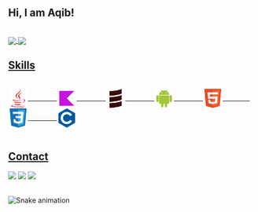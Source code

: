 ## Hi, I am Aqib! 
</br>

 <div>
  <a href="https://github.com/aqib1">
   <img align="center" height="170" src="https://github-readme-stats.vercel.app/api/top-langs/?username=aqib1&layout=compact&langs_count=16&theme=dracula"/>
  <img align="center" src="https://github-readme-stats.vercel.app/api?username=aqib1&show_icons=true&theme=dracula&include_all_commits=true&count_private=true&hide=issues"/>
</div>
 
 ## Skills
<div style="display: inline_block"><br>
  <img height="40" align="center" alt="Erica-Ruby" height="30" width="40" src="https://raw.githubusercontent.com/devicons/devicon/master/icons/java/java-plain.svg">
 &nbsp;&nbsp;&nbsp;&nbsp;&nbsp;&nbsp;&nbsp;&nbsp;&nbsp;&nbsp;&nbsp;&nbsp;&nbsp;
  <img height="40" align="center" alt="Erica-Js" height="30" width="40" src="https://raw.githubusercontent.com/devicons/devicon/master/icons/kotlin/kotlin-plain.svg">
 &nbsp;&nbsp;&nbsp;&nbsp;&nbsp;&nbsp;&nbsp;&nbsp;&nbsp;&nbsp;&nbsp;&nbsp;&nbsp;
  <img height="40" align="center" alt="Erica-React" height="30" width="40" src="https://raw.githubusercontent.com/devicons/devicon/master/icons/scala/scala-plain.svg">
 &nbsp;&nbsp;&nbsp;&nbsp;&nbsp;&nbsp;&nbsp;&nbsp;&nbsp;&nbsp;&nbsp;&nbsp;&nbsp;
  <img height="40" align="center" alt="Erica-Redux" height="30" width="40" src="https://raw.githubusercontent.com/devicons/devicon/master/icons/android/android-plain.svg">
 &nbsp;&nbsp;&nbsp;&nbsp;&nbsp;&nbsp;&nbsp;&nbsp;&nbsp;&nbsp;&nbsp;&nbsp;&nbsp;
  <img height="40" align="center" alt="Erica-HTML" height="30" width="40" src="https://raw.githubusercontent.com/devicons/devicon/master/icons/html5/html5-original.svg">
 &nbsp;&nbsp;&nbsp;&nbsp;&nbsp;&nbsp;&nbsp;&nbsp;&nbsp;&nbsp;&nbsp;&nbsp;&nbsp;
  <img height="40" align="center" alt="Erica-CSS" height="30" width="40" src="https://raw.githubusercontent.com/devicons/devicon/master/icons/css3/css3-original.svg">
  &nbsp;&nbsp;&nbsp;&nbsp;&nbsp;&nbsp;&nbsp;&nbsp;&nbsp;&nbsp;&nbsp;&nbsp;&nbsp;
<img height="40" align="center" alt="Erica-CSS" height="30" width="40" src="https://raw.githubusercontent.com/devicons/devicon/master/icons/c/c-plain.svg">

</div>
  
</br>

## Contact 
<div> 
  <a href="https://www.linkedin.com/in/aqib-javed-44aab3106/" target="_blank"><img src="https://img.shields.io/badge/-LinkedIn-%230077B5?style=for-the-badge&logo=linkedin&logoColor=white" target="_blank"></a> 
  <a href="https://twitter.com/ericagrundy" target="_blank"><img src="https://img.shields.io/badge/-Medium-%23000000?style=for-the-badge&logo=medium&logoColor=white" target="_blank"></a>
  <a href = "mailto: aqibbutt3078@gmail.com"><img src="https://img.shields.io/badge/-Gmail-%23EC5800?style=for-the-badge&logo=gmail&logoColor=white" target="_blank"></a>
 </br>
</br>
 
  ![Snake animation](https://github.com/aqib1/aqib1/blob/output/github-contribution-grid-snake.svg)
 
</div>

